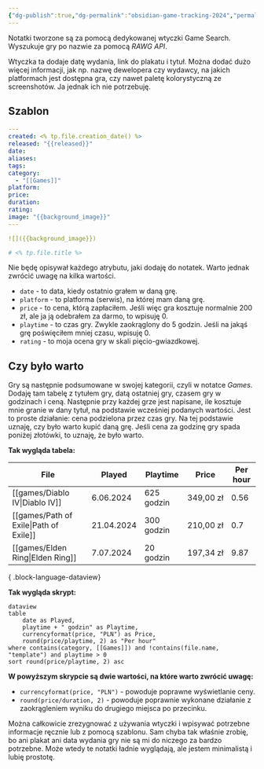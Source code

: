 ```yaml
---
{"dg-publish":true,"dg-permalink":"obsidian-game-tracking-2024","permalink":"/obsidian-game-tracking-2024/","tags":["WeblogPoMo2024","Obsidian"],"updated":"2024-05-07"}
---
```



Notatki tworzone są za pomocą dedykowanej wtyczki Game Search. Wyszukuje gry po nazwie za pomocą *RAWG API*.

Wtyczka ta dodaje datę wydania, link do plakatu i tytuł. Można dodać dużo więcej informacji, jak np. nazwę dewelopera czy wydawcy, na jakich platformach jest dostępna gra, czy nawet paletę kolorystyczną ze screenshotów. Ja jednak ich nie potrzebuję.

## Szablon

```yaml
---
created: <% tp.file.creation_date() %>
released: "{{released}}"
date: 
aliases: 
tags: 
category:
  - "[[Games]]"
platform: 
price: 
duration: 
rating: 
image: "{{background_image}}"
---

![]({{background_image}})

# <% tp.file.title %>

```

Nie będę opisywał każdego atrybutu, jaki dodaję do notatek. Warto jednak zwrócić uwagę na kilka wartości.

- `date` - to data, kiedy ostatnio grałem w daną grę.
- `platform` - to platforma (serwis), na której mam daną grę.
- `price` - to cena, którą zapłaciłem. Jeśli więc gra kosztuje normalnie 200 zł, ale ja ją odebrałem za darmo, to wpisuję 0.
- `playtime` - to czas gry. Zwykle zaokrąglony do 5 godzin. Jeśli na jakąś grę poświęciłem mniej czasu, wpisuję 0.
- `rating` - to moja ocena gry w skali pięcio-gwiazdkowej.

## Czy było warto

Gry są następnie podsumowane w swojej kategorii, czyli w notatce *Games*. Dodaję tam tabelę z tytułem gry, datą ostatniej gry, czasem gry w godzinach i ceną. Następnie przy każdej grze jest napisane, ile kosztuje mnie granie w dany tytuł, na podstawie wcześniej podanych wartości. Jest to proste działanie: cena podzielona przez czas gry. Na tej podstawie uznaję, czy było warto kupić daną grę. Jeśli cena za godzinę gry spada poniżej złotówki, to uznaję, że było warto.

**Tak wygląda tabela:**

| File                                      | Played     | Playtime   | Price     | Per hour |
| ----------------------------------------- | ---------- | ---------- | --------- | -------- |
| [[games/Diablo IV\|Diablo IV]]         | 6.06.2024  | 625 godzin | 349,00 zł | 0.56     |
| [[games/Path of Exile\|Path of Exile]] | 21.04.2024 | 300 godzin | 210,00 zł | 0.7      |
| [[games/Elden Ring\|Elden Ring]]       | 7.07.2024  | 20 godzin  | 197,34 zł | 9.87     |

{ .block-language-dataview}

**Tak wygląda skrypt:**

```
dataview
table
	date as Played,
	playtime + " godzin" as Playtime,
	currencyformat(price, "PLN") as Price,
	round(price/playtime, 2) as "Per hour"
where contains(category, [[Games]]) and !contains(file.name, "template") and playtime > 0
sort round(price/playtime, 2) asc
```

**W powyższym skrypcie są dwie wartości, na które warto zwrócić uwagę:**

- `currencyformat(price, "PLN")` - powoduje poprawne wyświetlanie ceny.
- `round(price/duration, 2)` - powoduje poprawnie wykonane działanie z zaokrągleniem wyniku do drugiego miejsca po przecinku.

Można całkowicie zrezygnować z używania wtyczki i wpisywać potrzebne informacje ręcznie lub z pomocą szablonu. Sam chyba tak właśnie zrobię, bo ani plakat ani data wydania gry nie są mi do niczego za bardzo potrzebne. Może wtedy te notatki ładnie wyglądają, ale jestem minimalistą i lubię prostotę.

